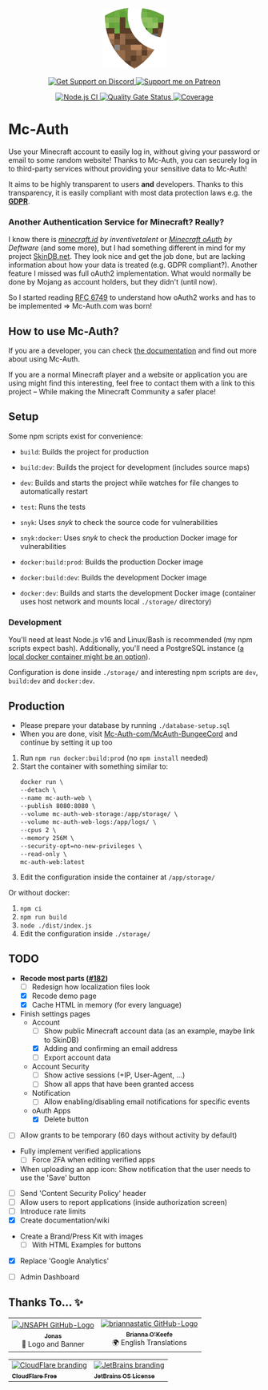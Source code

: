 <p align="center">
  <img alt="Mc-Auth Logo" width="128px" height="auto" src="./docs/images/Mc-Auth.svg">
</p>

<p align="center">
  <a href="https://sprax.me/discord">
    <img alt="Get Support on Discord"
         src="https://img.shields.io/discord/344982818863972352.svg?label=Get%20Support&logo=Discord&color=blue">
  </a>
  <a href="https://www.patreon.com/sprax">
    <img alt="Support me on Patreon"
         src="https://img.shields.io/badge/-Support%20me%20on%20Patreon-%23FF424D?logo=patreon&logoColor=white">
  </a>
</p>

<p align="center">
  <a href="https://github.com/Mc-Auth-com/Mc-Auth/actions/workflows/nodejs.yml">
    <img alt="Node.js CI" src="https://github.com/Mc-Auth-com/Mc-Auth/actions/workflows/nodejs.yml/badge.svg">
  </a>

  <a href="https://sonarcloud.io/summary/new_code?id=Mc-Auth-com_Mc-Auth">
    <img alt="Quality Gate Status"
         src="https://sonarcloud.io/api/project_badges/measure?project=Mc-Auth-com_Mc-Auth&metric=alert_status">
  </a>

  <a href="https://sonarcloud.io/summary/new_code?id=Mc-Auth-com_Mc-Auth">
    <img alt="Coverage"
         src="https://sonarcloud.io/api/project_badges/measure?project=Mc-Auth-com_Mc-Auth&metric=coverage">
  </a>
</p>

# Mc-Auth
Use your Minecraft account to easily log in, without giving your password or email to some random website!
Thanks to Mc-Auth, you can securely log in to third-party services without providing your sensitive data to Mc-Auth!

It aims to be highly transparent to users **and** developers.
Thanks to this transparency, it is easily compliant with most data protection laws
e.g. the **[GDPR](https://en.wikipedia.org/wiki/General_Data_Protection_Regulation)**.

### Another Authentication Service for Minecraft? Really?
I know there is *[minecraft.id](https://minecraft.id/) by inventivetalent* or
*[Minecraft oAuth](https://mc-oauth.net/) by Deftware* (and some more),
but I had something different in mind for my project [SkinDB.net](https://github.com/SkinDB).
They look nice and get the job done, but are lacking information about how your data is treated (e.g. GDPR compliant?).
Another feature I missed was full oAuth2 implementation.
What would normally be done by Mojang as account holders, but they didn't (until now).

So I started reading [RFC 6749](https://tools.ietf.org/html/rfc6749) to understand how oAuth2 works
and has to be implemented => Mc-Auth.com was born!

## How to use Mc-Auth?
If you are a developer, you can check [the documentation](https://github.com/Mc-Auth-com/Mc-Auth/wiki) and find out
more about using Mc-Auth.

If you are a normal Minecraft player and a website or application you are using might find this interesting,
feel free to contact them with a link to this project – While making the Minecraft Community a safer place!


## Setup
Some npm scripts exist for convenience:
* `build`: Builds the project for production
* `build:dev`: Builds the project for development (includes source maps)

* `dev`: Builds and starts the project while watches for file changes to automatically restart
* `test`: Runs the tests

* `snyk`: Uses *snyk* to check the source code for vulnerabilities
* `snyk:docker`: Uses *snyk* to check the production Docker image for vulnerabilities

* `docker:build:prod`: Builds the production Docker image
* `docker:build:dev`: Builds the development Docker image
* `docker:dev`: Builds and starts the development Docker image (container uses host network and mounts local `./storage/` directory)

### Development
You'll need at least Node.js v16 and Linux/Bash is recommended (my npm scripts expect bash).
Additionally, you'll need a PostgreSQL instance
([a local docker container might be an option](https://github.com/docker-library/docs/tree/master/postgres#start-a-postgres-instance)).

Configuration is done inside `./storage/` and interesting npm scripts are `dev`, `build:dev` and `docker:dev`.


## Production
* Please prepare your database by running `./database-setup.sql`
* When you are done, visit
  [Mc-Auth-com/McAuth-BungeeCord](https://github.com/Mc-Auth-com/McAuth-BungeeCord#setup)
  and continue by setting it up too

1. Run `npm run docker:build:prod` (no `npm install` needed)
2. Start the container with something similar to:
   ```shell
   docker run \
   --detach \
   --name mc-auth-web \
   --publish 8080:8080 \
   --volume mc-auth-web-storage:/app/storage/ \
   --volume mc-auth-web-logs:/app/logs/ \
   --cpus 2 \
   --memory 256M \
   --security-opt=no-new-privileges \
   --read-only \
   mc-auth-web:latest
   ```
3. Edit the configuration inside the container at `/app/storage/`


Or without docker:
1. `npm ci`
2. `npm run build`
3. `node ./dist/index.js`
4. Edit the configuration inside `./storage/`


## TODO
* **Recode most parts ([#182](https://github.com/Mc-Auth-com/Mc-Auth/pull/182))**
  * [ ] Redesign how localization files look
  * [X] Recode demo page
  * [X] Cache HTML in memory (for every language)
* Finish settings pages
  * Account
    * [ ] Show public Minecraft account data (as an example, maybe link to SkinDB)
    * [X] Adding and confirming an email address
    * [ ] Export account data
  * Account Security
    * [ ] Show active sessions (+IP, User-Agent, ...)
    * [ ] Show all apps that have been granted access
  * Notification
    * [ ] Allow enabling/disabling email notifications for specific events
  * oAuth Apps
    * [X] Delete button
* [ ] Allow grants to be temporary (60 days without activity by default)
* Fully implement verified applications
  * [ ] Force 2FA when editing verified apps
* When uploading an app icon: Show notification that the user needs to use the 'Save' button
* [ ] Send 'Content Security Policy' header
* [ ] Allow users to report applications (inside authorization screen)
* [ ] Introduce rate limits
* [X] Create documentation/wiki
* Create a Brand/Press Kit with images
  * [ ] With HTML Examples for buttons
* [X] Replace 'Google Analytics'
* [ ] Admin Dashboard


## Thanks To... ✨
<table>
  <tr>
    <td align="center">
      <a href="https://github.com/JNSAPH">
        <img src="https://avatars3.githubusercontent.com/u/35976079" width="100px" alt="JNSAPH GitHub-Logo"><!--
        --><br><!--
        --><sub><b>Jonas</b></sub>
      </a>
      <br>
      🎨 Logo and Banner
    </td>
    <td align="center">
      <a href="https://github.com/briannastatic">
        <img src="https://avatars3.githubusercontent.com/u/26376600" width="100px" alt="briannastatic GitHub-Logo"><!--
        --><br><!--
        --><sub><b>Brianna O'Keefe</b></sub>
      </a>
      <br>
      🌍 English Translations
    </td>
  </tr>
</table>

<table>
  <tr>
    <td>
      <a href="https://www.cloudflare.com/" title="Improve page performance and availability">
        <img src="https://www.cloudflare.com/img/logo-cloudflare-dark.svg" width="100px" alt="CloudFlare branding"><!--
        --><br><!--
        --><sub><b>CloudFlare Free</b></sub>
      </a>
    </td>
    <td>
      <a href="https://www.jetbrains.com/" title="Provides great tools and IDEs">
        <img src="https://i.imgur.com/RISnfij.png" width="100px" alt="JetBrains branding"><!--
        --><br><!--
        --><sub><b>JetBrains OS License</b></sub>
      </a>
    </td>
  </tr>
</table>
